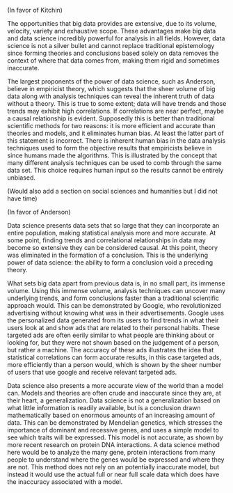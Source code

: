 (In favor of Kitchin)

The opportunities that big data provides are extensive, due to its volume, velocity, variety and exhaustive scope. These advantages make big data and data science incredibly powerful for analysis in all fields. However, data science is not a silver bullet and cannot replace traditional epistemology since forming theories and conclusions based solely on data removes the context of where that data comes from, making them rigid and sometimes inaccurate.

The largest proponents of the power of data science, such as Anderson, believe in empiricist theory, which suggests that the sheer volume of big data along with analysis techniques can reveal the inherent truth of data without a theory. This is true to some extent; data will have trends and those trends may exhibit high correlations. If correlations are near perfect, maybe a causal relationship is evident. Supposedly this is better than traditional scientific methods for two reasons: it is more efficient and accurate than theories and models, and it eliminates human bias. At least the latter part of this statement is incorrect. There is inherent human bias in the data analysis techniques used to form the objective results that empiricists believe in since humans made the algorithms. This is illustrated by the concept that many different analysis techniques can be used to comb through the same data set. This choice requires human input so the results cannot be entirely unbiased. 

(Would also add a section on social sciences and humanities but I did not have time)

(In favor of Anderson)

Data science presents data sets that so large that they can incorporate an entire population, making statistical analysis more and more accurate. At some point, finding trends and correlational relationships in data may become so extensive they can be considered causal. At this point, theory was eliminated in the formation of a conclusion. This is the underlying power of data science: the ability to form a conclusion void a preceding theory. 

What sets big data apart from previous data is, in no small part, its immense volume. Using this immense volume, analysis techniques can uncover many underlying trends, and form conclusions faster than a traditional scientific approach would. This can be demonstrated by Google, who revolutionized advertising without knowing what was in their advertisements. Google uses the personalized data generated from its users to find trends in what their users look at and show ads that are related to their personal habits. These targeted ads are often eerily similar to what people are thinking about or looking for, but they were not shown based on the judgement of a person, but rather a machine. The accuracy of these ads illustrates the idea that statistical correlations can form accurate results, in this case targeted ads, more efficiently than a person would, which is shown by the sheer number of users that use google and receive relevant targeted ads.
	
Data science also presents a more accurate view of the world than a model can. Models and theories are often crude and inaccurate since they are, at their heart, a generalization. Data science is not a generalization based on what little information is readily available, but is a conclusion drawn mathematically based on enormous amounts of an increasing amount of data. This can be demonstrated by Mendelian genetics, which stresses the importance of dominant and recessive genes, and uses a simple model to see which traits will be expressed. This model is not accurate, as shown by more recent research on protein DNA interactions. A data science method here would be to analyze the many gene, protein interactions from many people to understand where the genes would be expressed and where they are not. This method does not rely on an potentially inaccurate model, but instead it would use the actual full or near full scale data which does have the inaccuracy associated with a model.

